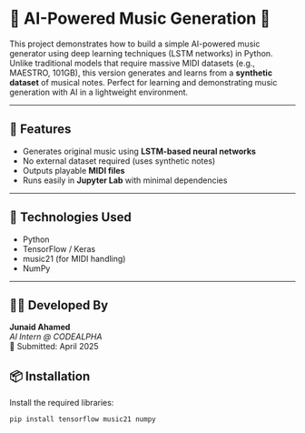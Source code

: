# 🎵 AI-Powered Music Generation 🎹

This project demonstrates how to build a simple AI-powered music generator using deep learning techniques (LSTM networks) in Python. Unlike traditional models that require massive MIDI datasets (e.g., MAESTRO, 101GB), this version generates and learns from a **synthetic dataset** of musical notes. Perfect for learning and demonstrating music generation with AI in a lightweight environment.

---

## 🚀 Features

- Generates original music using **LSTM-based neural networks**
- No external dataset required (uses synthetic notes)
- Outputs playable **MIDI files**
- Runs easily in **Jupyter Lab** with minimal dependencies

---

## 🧠 Technologies Used

- Python
- TensorFlow / Keras
- music21 (for MIDI handling)
- NumPy

---

## 👨‍💻 Developed By

**Junaid Ahamed**  
_AI Intern @ CODEALPHA_  
📅 Submitted: April 2025


## 📦 Installation

Install the required libraries:

```bash
pip install tensorflow music21 numpy
